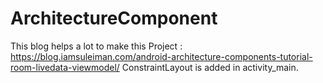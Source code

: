 # ArchitectureComponent
This blog helps a lot to make this Project : https://blog.iamsuleiman.com/android-architecture-components-tutorial-room-livedata-viewmodel/
ConstraintLayout is added in activity_main.
